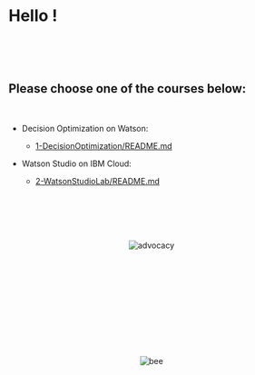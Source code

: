 # Hello !
    

<br>
<br>
<br>

## Please choose one of the courses below:
<br>

     
+ Decision Optimization on Watson:
  + [1-DecisionOptimization/README.md](1-DecisionOptimizationWorkshop/README.md)

+ Watson Studio on IBM Cloud:    
  + [2-WatsonStudioLab/README.md](2-WatsonStudioWorkshop/README.md)    

<br>
<br>
<br>
<br>

<p align="center">
<img src="https://ertogrul.github.io/images/w5-2.png" alt="advocacy"/>	

<!--
	![w5-2](/images/w5-2.png)
<p style="text-align:center;"><img src="https://ertogrul.github.io/images/w5-3.gif"
     alt="bee" /></p>
 -->
<br>
<br>
<br>
<br>
<br>
<br>
<br>
<br>
<br>
<br>
<br>
<br>
<img src="https://ertogrul.github.io/images/w5-3.gif" alt="bee"/>
</p>